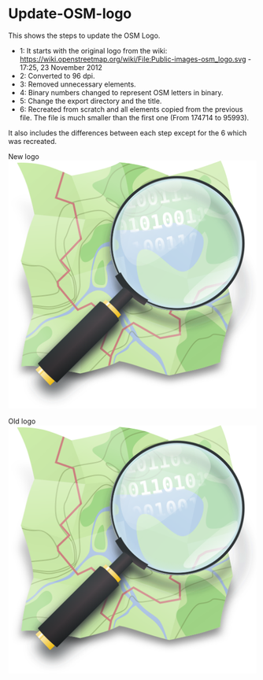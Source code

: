 # Update-OSM-logo
This shows the steps to update the OSM Logo.

* 1: It starts with the original logo from the wiki: https://wiki.openstreetmap.org/wiki/File:Public-images-osm_logo.svg - 17:25, 23 November 2012
* 2: Converted to 96 dpi.
* 3: Removed unnecessary elements.
* 4: Binary numbers changed to represent OSM letters in binary.
* 5: Change the export directory and the title.
* 6: Recreated from scratch and all elements copied from the previous file. The file is much smaller than the first one (From 174714 to 95993).

It also includes the differences between each step except for the 6 which was recreated.

New logo ![New logo](6-Public-images-osm_logo.svg)

Old logo ![Old logo](1-Public-images-osm_logo.svg)
